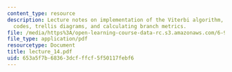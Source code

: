 ```yaml
---
content_type: resource
description: Lecture notes on implementation of the Viterbi algorithm, convolutional
  codes, trellis diagrams, and calculating branch metrics.
file: /media/https%3A/open-learning-course-data-rc.s3.amazonaws.com/6-973-communication-system-design-spring-2006/653a5f7b68363dcfffcf5f50117febf6_lecture_14.pdf
file_type: application/pdf
resourcetype: Document
title: lecture_14.pdf
uid: 653a5f7b-6836-3dcf-ffcf-5f50117febf6
---
```


